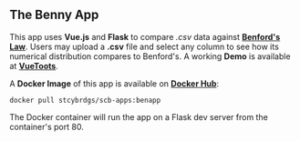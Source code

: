 ## The Benny App

This app uses **Vue.js** and **Flask** to compare *.csv* data against **[Benford's Law](https://en.wikipedia.org/wiki/Benford's_law)**.
Users may upload a **.csv** file and select any column to see how its numerical distribution compares to Benford's. A working **Demo** is available at **[VueToots](http://www.vuetoots.com/)**.

A **Docker Image** of this app is available on **[Docker Hub](https://hub.docker.com/r/stcybrdgs/scb-apps/tags)**:

```
docker pull stcybrdgs/scb-apps:benapp
```

The Docker container will run the app on a Flask dev server from the container's port 80.
